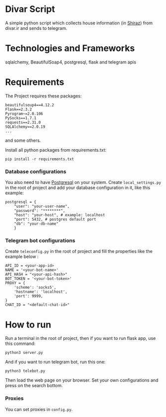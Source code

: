 # Divar Script
A simple python script which collects house information (in [Shiraz](https://en.wikipedia.org/wiki/Shiraz)) from divar.ir and sends to telegram.

# Technologies and Frameworks
sqlalchemy, BeautifulSoap4, postgresql, flask and telegram apis

# Requirements
The Project requires these packages:
```
beautifulsoup4==4.12.2
Flask==2.3.2
Pyrogram~=2.0.106
PySocks==1.7.1
requests==2.31.0
SQLAlchemy==2.0.19
...
```
and some others.

Install all python packages from requirements.txt:
```
pip install -r requirements.txt
```
### Database configurations
You also need to have [Postgresql](https://www.postgresql.org/) on your system. Create `local_settings.py` in the root of project and add your database configuration in it, like this example:
```
postgresql = {
    "user": "your-user-name",
    "password": "********",
    "host": "your-host", # example: localhost
    "port": 5432, # postgres default port
    "db": "your-db-name"
    }
```

### Telegram bot configurations
Create `teleconfig.py` in the root of project and fill the properties like the example below :
```
API_ID = <your-app-id>
NAME = '<your-bot-name>'
API_HASH = "<your-api-hash>"
BOT_TOKEN = '<your-bot-token>'
PROXY = {
    'scheme': 'socks5',
    'hostname': 'localhost',
    'port': 9999,
}
CHAT_ID = "<default-chat-id>"

```

# How to run

Run a terminal in the root of project, then if you want to run flask app, use this command:
```
python3 server.py 
```
And if you want to run telegram bot, run this one:
```
python3 telebot.py
```

Then load the web page on your browser. Set your own configurations and press on the search bottom.

### Proxies
You can set proxies in `config.py`.

